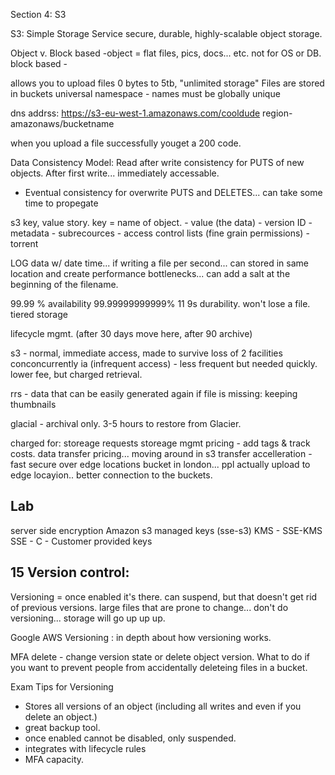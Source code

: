 Section 4: S3

S3: Simple Storage Service
secure, durable, highly-scalable object storage. 

Object v. Block based
-object = flat files, pics, docs... etc. not for OS or DB.
block based - 

allows you to upload files
0 bytes to 5tb,
"unlimited storage"
Files are stored in buckets
universal namespace - names must be globally unique

dns addrss: 
https://s3-eu-west-1.amazonaws.com/cooldude
region-amazonaws/bucketname

when you upload a file successfully youget a 200 code.

Data Consistency Model:
Read after write consistency for PUTS of new objects. After first write... immediately accessable.

- Eventual consistency for overwrite PUTS and DELETES... can take some time to propegate

s3 key, value story.
key = name of object. 
	- value (the data)
	- version ID
	- metadata 
	- subrecources
		- access control lists (fine grain permissions)
		- torrent 

LOG data w/ date time... if writing a file per second... can stored in same location and create performance bottlenecks... can add a salt at the beginning of the filename.

99.99 % availability
99.99999999999% 11 9s durability. won't lose a file.
tiered storage

lifecycle mgmt. (after 30 days move here, after 90 archive)

s3 - normal, immediate access, made to survive loss of 2 facilities conconcurrently
ia (infrequent access) - less frequent but needed quickly. lower fee, but charged retrieval.

rrs - data that can be easily generated again if file is missing: keeping thumbnails

glacial - archival only. 3-5 hours to restore from Glacier.

charged for: 
storeage
requests
storeage mgmt pricing - add tags & track costs.
data transfer pricing... moving around in s3 
transfer accelleration - fast secure over edge locations bucket in london... ppl actually upload to edge locayion.. better connection to the buckets.


## Lab 



server side encryption 
Amazon s3 managed keys (sse-s3)
KMS - SSE-KMS
SSE - C - Customer provided keys

## 15 Version control:

Versioning = once enabled it's there. can suspend, but that doesn't get rid of previous versions.
large files that are prone to change... don't do versioning... storage will go up up up.


Google AWS Versioning : in depth about how versioning works. 

MFA delete - change version state or delete object version.
What to do if you want to prevent people from accidentally deleteing files in a bucket.

Exam Tips for Versioning
- Stores all versions of an object (including all writes and even if you delete an object.)
- great backup tool.
- once enabled cannot be disabled, only suspended.
- integrates with lifecycle rules
- MFA capacity. 
